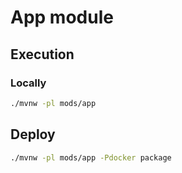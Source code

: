 # App module

## Execution

### Locally

```bash
./mvnw -pl mods/app
```

## Deploy

```bash
./mvnw -pl mods/app -Pdocker package
```
